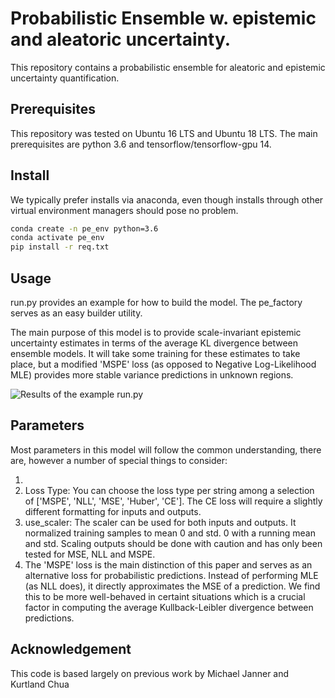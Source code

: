 # Probabilistic Ensemble w. epistemic and aleatoric uncertainty.
This repository contains a probabilistic ensemble for aleatoric and epistemic uncertainty quantification.

## Prerequisites
This repository was tested on Ubuntu 16 LTS and Ubuntu 18 LTS. The main prerequisites are python 3.6 and tensorflow/tensorflow-gpu 14. 

## Install
We typically prefer installs via anaconda, even though installs through other virtual environment managers should pose no problem.


``` bash
conda create -n pe_env python=3.6
conda activate pe_env
pip install -r req.txt
```

## Usage
run.py provides an example for how to build the model. The pe_factory serves as an easy builder utility.

The main purpose of this model is to provide scale-invariant epistemic uncertainty estimates in terms of the average KL divergence between ensemble models. It will take some training for these estimates to take place, but a modified 'MSPE' loss (as opposed to Negative Log-Likelihood MLE) provides more stable variance predictions in unknown regions. 

![Results of the example run.py](https://photos.google.com/share/AF1QipPUuXNyrVrEddhFCwQc-LRfW-C1ACDS6ObUbbUUBccaxb1CwLo6P7yODtEKY78WUw/photo/AF1QipOya1e6P0MKhCh2Fci9Bbm3fAZgP9VumiFs8oBt?key=bXFPTzN4NEYxSkdMdnBnYi1BcWdiUDUwVnJpQXV3)

## Parameters
Most parameters in this model will follow the common understanding, there are, however a number of special things to consider:

1. 
2. Loss Type: You can choose the loss type per string among a selection of ['MSPE', 'NLL', 'MSE', 'Huber', 'CE']. The CE loss will require a slightly different formatting for inputs and outputs. 
3. use_scaler: The scaler can be used for both inputs and outputs. It normalized training samples to mean 0 and std. 0 with a running mean and std. Scaling outputs should be done with caution and has only been tested for MSE, NLL and MSPE.
4. The 'MSPE' loss is the main distinction of this paper and serves as an alternative loss for probabilistic predictions. Instead of performing MLE (as NLL does), it directly approximates the MSE of a prediction. We find this to be more well-behaved in certaint situations which is a crucial factor in computing the average Kullback-Leibler divergence between predictions. 


## Acknowledgement
This code is based largely on previous work by Michael Janner and Kurtland Chua
